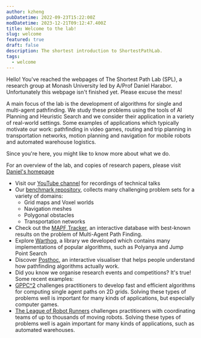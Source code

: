 ```yaml
---
author: kzheng
pubDatetime: 2022-09-23T15:22:00Z
modDatetime: 2023-12-21T09:12:47.400Z
title: Welcome to the lab!
slug: welcome
featured: true
draft: false
description: The shortest introduction to ShortestPathLab.
tags:
  - welcome
---
```


Hello! You've reached the webpages of The Shortest Path Lab (SPL), a research group at Monash University led by A/Prof Daniel Harabor. Unfortunately this webpage isn't finished yet. Please excuse the mess!

A main focus of the lab is the development of algorithms for single and multi-agent pathfinding. We study these problems using the tools of AI Planning and Heuristic Search and we consider their application in a variety of real-world settings. Some examples of applications which typically motivate our work: pathfinding in video games, routing and trip planning in transportation networks, motion planning and navigation for mobile robots and automated warehouse logistics.

Since you're here, you might like to know more about what we do.

For an overview of the lab, and copies of research papers, please visit [Daniel's homepage](https://harabor.net/)

- Visit our [YouTube channel](https://www.youtube.com/@ShortestPathLab) for recordings of technical talks
- Our [benchmark repository](/projects/benchmarks), collects many challenging problem sets for a variety of domains:
  - Grid maps and Voxel worlds
  - Navigation meshes
  - Polygonal obstacles
  - Transportation networks
- Check out the [MAPF Tracker](/projects/tracker), an interactive database with best-known results on the problem of Multi-Agent Path Finding.
- Explore [Warthog](/projects/warthog), a library we developed which contains many implementations of popular algorithms, such as Polyanya and Jump Point Search
- Discover [Posthoc](/projects/posthoc), an interactive visualiser that helps people understand how pathfinding algorithms actually work.
- Did you know we organise research events and competitions? It's true! Some recent examples:
- [GPPC^2](/projects/gppc) challenges practitioners to develop fast and efficient algorithms for computing single agent paths on 2D grids. Solving these types of problems well is important for many kinds of applications, but especially computer games.
- [The League of Robot Runners](/projects/league-of-robot-runners) challenges practitioners with coordinating teams of up to thousands of moving robots. Solving these types of problems well is again important for many kinds of applications, such as automated warehouses.
